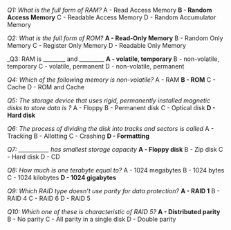 _Q1: What is the full form of RAM?_
A - Read Access Memory
**B - Random Access Memory**
C - Readable Access Memory
D - Random Accumulator Memory

_Q2: What is the full form of ROM?_
**A - Read-Only Memory**
B - Random Only Memory
C - Register Only Memory
D - Readable Only Memory

_Q3: RAM is ________ and _________
**A - volatile, temporary**
B - non-volatile, temporary
C - volatile, permanent
D - non-volatile, permanent

_Q4: Which of the following memory is non-volatile?_
A - RAM
**B - ROM**
C - Cache
D - ROM and Cache

_Q5: The storage device that uses rigid, permanently installed magnetic disks to store data is ?_
A - Floppy
B - Permanent disk
C - Optical disk
**D - Hard disk**

_Q6: The process of dividing the disk into tracks and sectors is called_
A - Tracking
B - Allotting
C - Crashing
**D - Formatting**

_Q7: ___________ has smallest storage capacity_
**A - Floppy disk**
B - Zip disk
C - Hard disk
D - CD

_Q8: How much is one terabyte equal to?_
A - 1024 megabytes
B - 1024 bytes
C - 1024 kilobytes
**D - 1024 gigabytes**

_Q9: Which RAID type doesn’t use parity for data protection?_
**A - RAID 1**
B - RAID 4
C - RAID 6
D - RAID 5

_Q10: Which one of these is characteristic of RAID 5?_
**A - Distributed parity**
B - No parity
C - All parity in a single disk
D - Double parity
